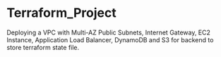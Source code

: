# Terraform_Project

Deploying a VPC with Multi-AZ Public Subnets, Internet Gateway, EC2 Instance, Application Load Balancer, DynamoDB and S3 for backend to store terraform state file.
